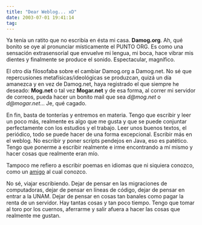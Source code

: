 ```yaml
---
title: "Dear Weblog... xD"
date: 2003-07-01 19:41:14
tag: 
---
```

<p>Ya tenía un ratito que no escribía en ésta mi casa. <strong>Damog.org</strong>. Ah, qué bonito se oye al pronunciar místicamente el PUNTO ORG. Es como una sensación extrasensorial que envuelve mi lengua, mi boca, hace vibrar mis dientes y finalmente se produce el sonido. Espectacular, magnífico.</p>

<p>El otro día filosofaba sobre el cambiar Damog.org a Damog.net. No sé que repercusiones metafísicas/ideológicas se produzcan, quizá un día amanezca y en vez de Damog.net, haya registrado el que siempre he deseado: <strong>Mog.net</strong> o tal vez <strong>Mogar.net</strong> y de esa forma, al correr mi servidor de correos, pueda hacer un bonito mail que sea <em>d@mog.net</em> o <em>d@mogar.net</em>&#8230; Je, qué cagado.</p>

<p>En fin, basta de tonterías y entremos en materia. Tengo que escribir y leer un poco más, realmente es algo que me gusta y que se puede conjuntar perfectamente con los estudios y el trabajo. Leer unos buenos textos, el periódico, todo se puede hacer de una forma excepcional. Escribir más en el weblog. No escribir y poner scripts pendejos en Java, eso es patético. Tengo que ponerme a escribir realmente e irme encontrando a mí mismo y hacer cosas que realmente eran mío.</p>

<p>Tampoco me refiero a escribir poemas en idiomas que ni siquiera conozco, como un <a href="mailto:polo@lavozdelsillon.net">amigo</a> al cual conozco.</p>

<p>No sé, viajar escribiendo. Dejar de pensar en las migraciones de computadoras, dejar de pensar en líneas de código, dejar de pensar en entrar a la UNAM. Dejar de pensar en cosas tan banales como pagar la renta de un servidor. Hay tantas cosas y tan poco tiempo. Tengo que tomar al toro por los cuernos, aferrarme y salir afuera a hacer las cosas que realmente me gustan.</p>
